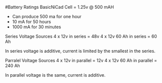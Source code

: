 #Battery Ratings
BasicNiCad Cell = 1.25v @ 500 mAH
- Can produce 500 ma for one hour
- 10 mA for 50 hours
- 1000 mA for 30 minutes

Series Voltage Sources
4 x 12v in series = 48v
4 x 12v 60 Ah in series = 60 Ah

In series voltage is additive, current is limited by the smallest in the series.

Parralel Voltage Sources
4 x 12v in parallel = 12v
4 x 12v 60 Ah in parallel = 240 Ah

In parallel voltage is the same, current is additive.
